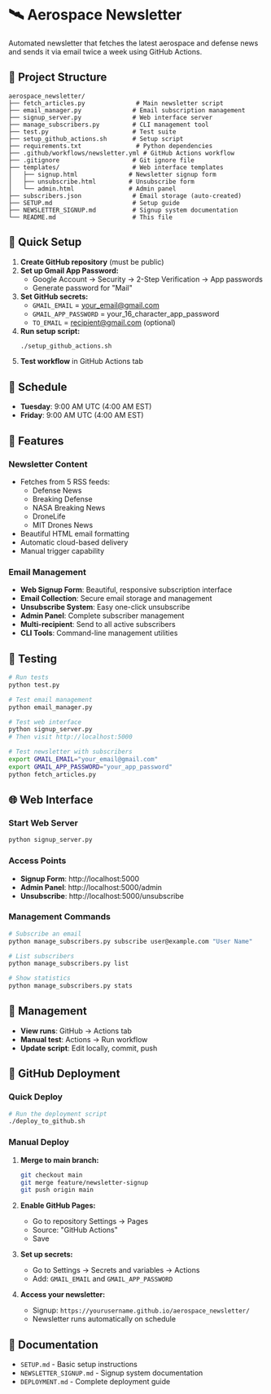 # 🛰️ Aerospace Newsletter

Automated newsletter that fetches the latest aerospace and defense news and sends it via email twice a week using GitHub Actions.

## 📁 Project Structure

```
aerospace_newsletter/
├── fetch_articles.py              # Main newsletter script
├── email_manager.py              # Email subscription management
├── signup_server.py              # Web interface server
├── manage_subscribers.py         # CLI management tool
├── test.py                       # Test suite
├── setup_github_actions.sh       # Setup script
├── requirements.txt               # Python dependencies
├── .github/workflows/newsletter.yml # GitHub Actions workflow
├── .gitignore                    # Git ignore file
├── templates/                    # Web interface templates
│   ├── signup.html              # Newsletter signup form
│   ├── unsubscribe.html         # Unsubscribe form
│   └── admin.html               # Admin panel
├── subscribers.json              # Email storage (auto-created)
├── SETUP.md                      # Setup guide
├── NEWSLETTER_SIGNUP.md          # Signup system documentation
└── README.md                     # This file
```

## 🚀 Quick Setup

1. **Create GitHub repository** (must be public)
2. **Set up Gmail App Password:**
   - Google Account → Security → 2-Step Verification → App passwords
   - Generate password for "Mail"
3. **Set GitHub secrets:**
   - `GMAIL_EMAIL` = your_email@gmail.com
   - `GMAIL_APP_PASSWORD` = your_16_character_app_password
   - `TO_EMAIL` = recipient@gmail.com (optional)
4. **Run setup script:**
   ```bash
   ./setup_github_actions.sh
   ```
5. **Test workflow** in GitHub Actions tab

## 📅 Schedule

- **Tuesday**: 9:00 AM UTC (4:00 AM EST)
- **Friday**: 9:00 AM UTC (4:00 AM EST)

## 📧 Features

### Newsletter Content
- Fetches from 5 RSS feeds:
  - Defense News
  - Breaking Defense
  - NASA Breaking News
  - DroneLife
  - MIT Drones News
- Beautiful HTML email formatting
- Automatic cloud-based delivery
- Manual trigger capability

### Email Management
- **Web Signup Form**: Beautiful, responsive subscription interface
- **Email Collection**: Secure email storage and management
- **Unsubscribe System**: Easy one-click unsubscribe
- **Admin Panel**: Complete subscriber management
- **Multi-recipient**: Send to all active subscribers
- **CLI Tools**: Command-line management utilities

## 🧪 Testing

```bash
# Run tests
python test.py

# Test email management
python email_manager.py

# Test web interface
python signup_server.py
# Then visit http://localhost:5000

# Test newsletter with subscribers
export GMAIL_EMAIL="your_email@gmail.com"
export GMAIL_APP_PASSWORD="your_app_password"
python fetch_articles.py
```

## 🌐 Web Interface

### Start Web Server
```bash
python signup_server.py
```

### Access Points
- **Signup Form**: http://localhost:5000
- **Admin Panel**: http://localhost:5000/admin
- **Unsubscribe**: http://localhost:5000/unsubscribe

### Management Commands
```bash
# Subscribe an email
python manage_subscribers.py subscribe user@example.com "User Name"

# List subscribers
python manage_subscribers.py list

# Show statistics
python manage_subscribers.py stats
```

## 🔧 Management

- **View runs**: GitHub → Actions tab
- **Manual test**: Actions → Run workflow
- **Update script**: Edit locally, commit, push

## 🚀 GitHub Deployment

### Quick Deploy
```bash
# Run the deployment script
./deploy_to_github.sh
```

### Manual Deploy
1. **Merge to main branch:**
   ```bash
   git checkout main
   git merge feature/newsletter-signup
   git push origin main
   ```

2. **Enable GitHub Pages:**
   - Go to repository Settings → Pages
   - Source: "GitHub Actions"
   - Save

3. **Set up secrets:**
   - Go to Settings → Secrets and variables → Actions
   - Add: `GMAIL_EMAIL` and `GMAIL_APP_PASSWORD`

4. **Access your newsletter:**
   - Signup: `https://yourusername.github.io/aerospace_newsletter/`
   - Newsletter runs automatically on schedule

## 📖 Documentation

- `SETUP.md` - Basic setup instructions
- `NEWSLETTER_SIGNUP.md` - Signup system documentation  
- `DEPLOYMENT.md` - Complete deployment guide
